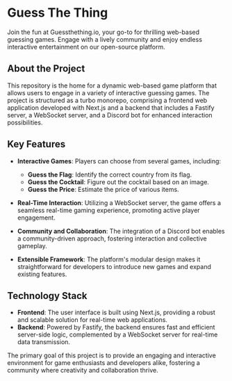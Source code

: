 # Guess The Thing

Join the fun at Guessthething.io, your go-to for thrilling web-based guessing games. Engage with a lively community and enjoy endless interactive entertainment on our open-source platform.

## About the Project

This repository is the home for a dynamic web-based game platform that allows users to engage in a variety of interactive guessing games. The project is structured as a turbo monorepo, comprising a frontend web application developed with Next.js and a backend that includes a Fastify server, a WebSocket server, and a Discord bot for enhanced interaction possibilities.

## Key Features

- **Interactive Games**: Players can choose from several games, including:
  - **Guess the Flag**: Identify the correct country from its flag.
  - **Guess the Cocktail**: Figure out the cocktail based on an image.
  - **Guess the Price**: Estimate the price of various items.
  
- **Real-Time Interaction**: Utilizing a WebSocket server, the game offers a seamless real-time gaming experience, promoting active player engagement.
- **Community and Collaboration**: The integration of a Discord bot enables a community-driven approach, fostering interaction and collective gameplay.
- **Extensible Framework**: The platform's modular design makes it straightforward for developers to introduce new games and expand existing features.


## Technology Stack

- **Frontend**: The user interface is built using Next.js, providing a robust and scalable solution for real-time web applications.
- **Backend**: Powered by Fastify, the backend ensures fast and efficient server-side logic, complemented by a WebSocket server for real-time data transmission.

The primary goal of this project is to provide an engaging and interactive environment for game enthusiasts and developers alike, fostering a community where creativity and collaboration thrive.
